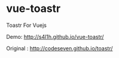 # vue-toastr

Toastr For Vuejs

Demo: http://s4l1h.github.io/vue-toastr/

Original : http://codeseven.github.io/toastr/

